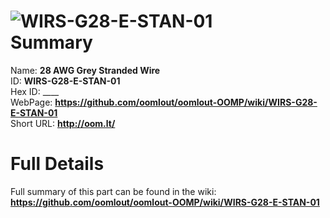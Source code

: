 
![WIRS-G28-E-STAN-01](https://github.com/oomlout/oomlout-OOMP/blob/master/parts/WIRS-G28-E-STAN-01/WIRS-G28-E-STAN-01_420.jpg)   
Summary
=================
  
Name: __28 AWG Grey Stranded Wire__    
ID: __WIRS-G28-E-STAN-01__   
Hex ID: ____   
WebPage: __https://github.com/oomlout/oomlout-OOMP/wiki/WIRS-G28-E-STAN-01__   
Short URL: __http://oom.lt/__   

Full Details
==========================
Full summary of this part can be found in the wiki:   
__https://github.com/oomlout/oomlout-OOMP/wiki/WIRS-G28-E-STAN-01__    

